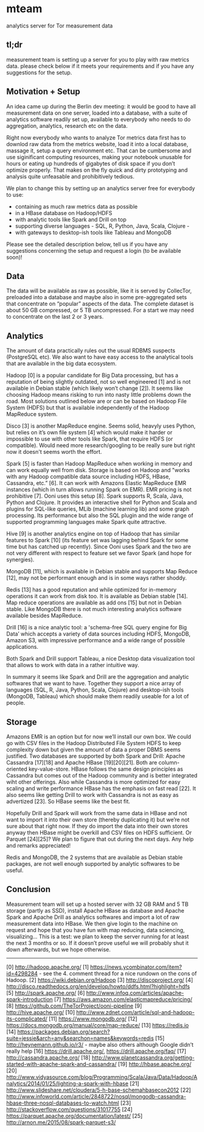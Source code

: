 # mteam
analytics server for Tor measurement data

## tl;dr
measurement team is setting up a server for you to play with raw metrics data.
please check below if it meets your requirements and if you have any suggestions for the setup.


## Motivation + Setup
An idea came up during the Berlin dev meeting: it would be good to have all measurement data on one server, loaded into a database, with a suite of analytics software readily set up, available to everybody who needs to do aggregation, analytics, research etc on the data. 

Right now everybody who wants to analyze Tor metrics data first has to downlod raw data from the metrics website, load it into a local database, massage it, setup a query environment etc. That can be cumbersome and use siginificant computing resources, making your notebook unusable for hours or eating up hundreds of gigabytes of disk space if you don’t optimize properly. That makes on the fly quick and dirty prototyping and analysis quite unfeasable and prohibitively tedious.

We plan to change this by setting up an analytics server free for everybody to use:
* containing as much raw metrics data as possible
* in a HBase database on Hadoop/HDFS 
* with analytic tools like Spark and Drill on top
* supporting diverse languages - SQL, R, Python, Java, Scala, Clojure -
* with gateways to desktop-ish tools like Tableau and MongoDB 

Please see the detailed description below, tell us if you have any suggestions concerning the setup and request a login (to be available soon)!


## Data
The data will be available as raw as possible, like it is served by CollecTor, preloaded into a database and maybe also in some pre-aggregated sets that concentrate on “popular” aspects of the data. The complete dataset is about 50 GB compressed, or 5 TB uncompressed. For a start we may need to concentrate on the last 2 or 3 years.


## Analytics
The amount of data practically rules out the usual RDBMS suspects (PostgreSQL etc). We also want to have easy access to the analytical tools that are available in the big data ecosystem.

Hadoop [0] is a popular candidate for Big Data processing, but has a reputation of being slightly outdated, not so well engineered [1] and is not available in Debian stable (which likely won’t change [2]). It seems like choosing Hadoop means risking to run into nasty little problems down the road. Most solutions outlined below are or can be based on Hadoop File System (HDFS) but that is available independently of the Hadoop MapReduce system.

Disco [3] is another MapReduce engine. Seems solid, heavyly uses Python, but relies on it’s own file system [4] which would make it harder or impossible to use with other tools like Spark, that require HDFS (or compatible). Would need more research/googling to be really sure but right now it doesn't seems worth the effort.

Spark [5] is faster than Hadoop MapReduce when working in memory and can work equally well from disk. Storage is based on Hadoop and "works with any Hadoop compatible data source including HDFS, HBase, Cassandra, etc.” [6]. It can work with Amazons Elastic MapReduce EMR instances (which in turn allows running Spark on EMR). EMR pricing is not prohibitive [7]. Ooni uses this setup [8].
Spark supports R, Scala, Java, Python and Clojure. It provides an interactive shell for Python and Scala and plugins for SQL-like queries, MLib (machine learning lib) and some graph processing. Its performance but also the SQL plugin and the wide range of supported programming languages make Spark quite attractive.

Hive [9] is another analytics engine on top of Hadoop that has similar features to Spark [10] (its feature set was lagging behind Spark for some time but has catched up recently). Since Ooni uses Spark and the two are not very different with respect to feature set we favor Spark (and hope for synergies). 

MongoDB [11], which is available in Debian stable and supports Map Reduce [12], may not be performant enough and is in some ways rather shoddy.

Redis [13] has a good reputation and while optimized for in-memory operations it can work from disk too. It is available as Debian stable [14]. Map reduce operations are available as add ons [15] but not in Debian stable. Like MongoDB there is not much interesting analytics software available besides MapReduce.

Drill [16] is a nice analytic tool: a 'schema-free SQL query engine for Big Data’ which accepts a variety of data sources including HDFS, MongoDB, Amazon S3, with impressive performance and a wide range of possible applications. 

Both Spark and Drill support Tableau, a nice Desktop data visualization tool that allows to work with data in a rather intuitive way.

In summary it seems like Spark and Drill are the aggregation and analytic softwares that we want to have. Together they support a nice array of languages (SQL, R, Java, Python, Scala, Clojure) and desktop-ish tools (MongoDB, Tableau) which should make them readily useable for a lot of people.


## Storage
Amazons EMR is an option but for now we’ll install our own box. We could go with CSV files in the Hadoop Distributed File System HDFS to keep complexity down but given the amount of data a proper DBMS seems justified. Two databases are supported by both Spark and Drill: Apache Cassandra [17][18] and Apache HBase [19][20][21]. Both are column-oriented key-value-store. HBase follows the same design principles as Cassandra but comes out of the Hadoop community and is better integrated wiht other offerings. Also while Cassandra is more optimized for easy scaling and write performance HBase has the emphasis on fast read [22]. It also seems like getting Drill to work with Cassandra is not as easy as advertized [23]. So HBase seems like the best fit.

Hopefully Drill and Spark will work from the same data in HBase and not want to import it into their own store (thereby duplicating it) but we’re not sure about that right now. If they do import the data into their own stores anyway then HBase might be overkill and CSV files on HDFS sufficient. Or Parquet [24][25]? We plan to figure that out during the next days. Any help and remarks appreciated!

Redis and MongoDB, the 2 systems that are available as Debian stable packages, are not well enough supported by analytic softwares to be useful.


## Conclusion
Measurement team will set up a hosted server with 32 GB RAM and 5 TB storage (partly as SSD), install Apache HBase as database and Apache Spark and Apache Drill as analytics softwares and import a lot of raw measurement data into HBase. We then give login to the machine on request and hope that you have fun with map reducing, data sciencing, visualizing...
This is a test: we plan to keep the server running for at least the next 3 months or so. If it doesn’t prove useful we will probably shut it down afterwards, but we hope otherwise.


---
[0] http://hadoop.apache.org/
[1] https://news.ycombinator.com/item?id=4298284 - see the 4. comment thread for a nice rundown on the cons of Hadoop. 
[2] https://wiki.debian.org/Hadoop
[3] http://discoproject.org/
[4] http://disco.readthedocs.org/en/develop/howto/ddfs.html?highlight=hdfs
[5] http://spark.apache.org/
[6] http://www.infoq.com/articles/apache-spark-introduction
[7] https://aws.amazon.com/elasticmapreduce/pricing/
[8] https://github.com/TheTorProject/ooni-pipeline
[9] http://hive.apache.org/
[10] http://www.zdnet.com/article/sql-and-hadoop-its-complicated/
[11] https://www.mongodb.org/
[12] https://docs.mongodb.org/manual/core/map-reduce/
[13] https://redis.io 
[14] https://packages.debian.org/search?suite=jessie&arch=any&searchon=names&keywords=redis
[15] http://heynemann.github.io/r3/ - maybe also others although Google didn’t really help
[16] https://drill.apache.org/, https://drill.apache.org/faq/
[17] http://cassandra.apache.org/
[18] http://www.planetcassandra.org/getting-started-with-apache-spark-and-cassandra/
[19] http://hbase.apache.org/
[20] http://www.vidyasource.com/blog/Programming/Scala/Java/Data/Hadoop/Analytics/2014/01/25/lighting-a-spark-with-hbase
[21] http://www.slideshare.net/cloudera/5-h-base-schemahbasecon2012
[22] http://www.infoworld.com/article/2848722/nosql/mongodb-cassandra-hbase-three-nosql-databases-to-watch.html
[23] http://stackoverflow.com/questions/31017755
[24] https://parquet.apache.org/documentation/latest/
[25] http://arnon.me/2015/08/spark-parquet-s3/
